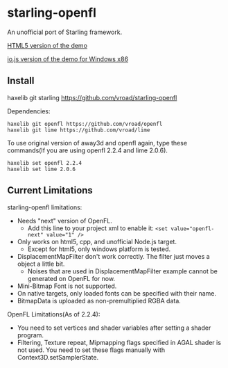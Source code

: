 starling-openfl
===============
An unofficial port of Starling framework.

[HTML5 version of the demo](http://vroad.github.io/starling-samples)

[io.js version of the demo for Windows x86](https://www.dropbox.com/s/nbmv1ga1vn9p443/Starling_Demo_iojs_20150214.zip?dl=0)

Install
-------
   haxelib git starling https://github.com/vroad/starling-openfl

Dependencies:

    haxelib git openfl https://github.com/vroad/openfl
    haxelib git lime https://github.com/vroad/lime

To use original version of away3d and openfl again, type these commands(If you are using openfl 2.2.4 and lime 2.0.6).

    haxelib set openfl 2.2.4
    haxelib set lime 2.0.6

Current Limitations
-------------------

starling-openfl limitations:

* Needs "next" version of OpenFL.
  * Add this line to your project xml to enable it: ```<set value="openfl-next" value="1" />```
* Only works on html5, cpp, and unofficial Node.js target.
  * Except for html5, only windows platform is tested. 
* DisplacementMapFilter don't work correctly. The filter just moves a object a little bit.
  * Noises that are used in DisplacementMapFilter example cannot be generated on OpenFL for now.
* Mini-Bitmap Font is not supported.
* On native targets, only loaded fonts can be specified with their name.
* BitmapData is uploaded as non-premultiplied RGBA data.

OpenFL Limitations(As of 2.2.4):

* You need to set vertices and shader variables after setting a shader program.
* Filtering, Texture repeat, Mipmapping flags specified in AGAL shader is not used. You need to set these flags manually with Context3D.setSamplerState.
